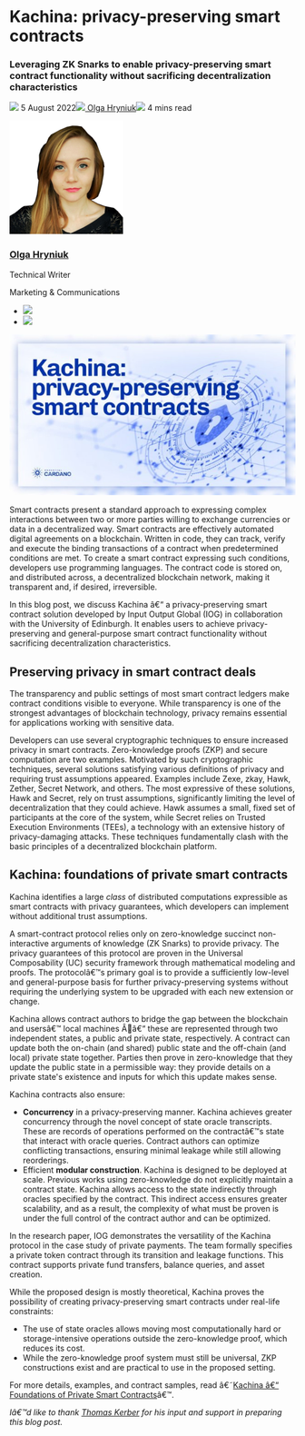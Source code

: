 # Kachina: privacy-preserving smart contracts
### **Leveraging ZK Snarks to enable privacy-preserving smart contract functionality without sacrificing decentralization characteristics**
![](img/2022-08-05-kachina-privacy-preserving-smart-contracts.002.png) 5 August 2022![](img/2022-08-05-kachina-privacy-preserving-smart-contracts.002.png)[ Olga Hryniuk](/en/blog/authors/olga-hryniuk/page-1/)![](img/2022-08-05-kachina-privacy-preserving-smart-contracts.003.png) 4 mins read

![Olga Hryniuk](img/2022-08-05-kachina-privacy-preserving-smart-contracts.004.png)[](/en/blog/authors/olga-hryniuk/page-1/)
### [**Olga Hryniuk**](/en/blog/authors/olga-hryniuk/page-1/)
Technical Writer

Marketing & Communications

- ![](img/2022-08-05-kachina-privacy-preserving-smart-contracts.005.png)[](https://www.linkedin.com/in/olga-hryniuk-1094a3160/ "LinkedIn")
- ![](img/2022-08-05-kachina-privacy-preserving-smart-contracts.006.png)[](https://github.com/olgahryniuk "GitHub")

![Kachina: privacy-preserving smart contracts](img/2022-08-05-kachina-privacy-preserving-smart-contracts.007.jpeg)

Smart contracts present a standard approach to expressing complex interactions between two or more parties willing to exchange currencies or data in a decentralized way. Smart contracts are effectively automated digital agreements on a blockchain. Written in code, they can track, verify and execute the binding transactions of a contract when predetermined conditions are met. To create a smart contract expressing such conditions, developers use programming languages. The contract code is stored on, and distributed across, a decentralized blockchain network, making it transparent and, if desired, irreversible.

In this blog post, we discuss Kachina â€“ a privacy-preserving smart contract solution developed by Input Output Global (IOG) in collaboration with the University of Edinburgh. It enables users to achieve privacy-preserving and general-purpose smart contract functionality without sacrificing decentralization characteristics. 
## **Preserving privacy in smart contract deals**
The transparency and public settings of most smart contract ledgers make contract conditions visible to everyone. While transparency is one of the strongest advantages of blockchain technology, privacy remains essential for applications working with sensitive data. 

Developers can use several cryptographic techniques to ensure increased privacy in smart contracts. Zero-knowledge proofs (ZKP) and secure computation are two examples. Motivated by such cryptographic techniques, several solutions satisfying various definitions of privacy and requiring trust assumptions appeared. Examples include Zexe, zkay, Hawk, Zether, Secret Network, and others. The most expressive of these solutions, Hawk and Secret, rely on trust assumptions, significantly limiting the level of decentralization that they could achieve. Hawk assumes a small, fixed set of participants at the core of the system, while Secret relies on Trusted Execution Environments (TEEs), a technology with an extensive history of privacy-damaging attacks. These techniques fundamentally clash with the basic principles of a decentralized blockchain platform.
## **Kachina: foundations of private smart contracts**
Kachina identifies a large *class* of distributed computations expressible as smart contracts with privacy guarantees, which developers can implement without additional trust assumptions. 

A smart-contract protocol relies only on zero-knowledge succinct non-interactive arguments of knowledge (ZK Snarks) to provide privacy. The privacy guarantees of this protocol are proven in the Universal Composability (UC) security framework through mathematical modeling and proofs. The protocolâ€™s primary goal is to provide a sufficiently low-level and general-purpose basis for further privacy-preserving systems without requiring the underlying system to be upgraded with each new extension or change. 

Kachina allows contract authors to bridge the gap between the blockchain and usersâ€™ local machines Ââ€“ these are represented through two independent states, a public and private state, respectively. A contract can update both the on-chain (and shared) public state and the off-chain (and local) private state together. Parties then prove in zero-knowledge that they update the public state in a permissible way: they provide details on a private state's existence and inputs for which this update makes sense.

Kachina contracts also ensure:

- **Concurrency** in a privacy-preserving manner. Kachina achieves greater concurrency through the novel concept of state oracle transcripts. These are records of operations performed on the contractâ€™s state that interact with oracle queries. Contract authors can optimize conflicting transactions, ensuring minimal leakage while still allowing reorderings.
- Efficient **modular construction**. Kachina is designed to be deployed at scale. Previous works using zero-knowledge do not explicitly maintain a contract state. Kachina allows access to the state indirectly through oracles specified by the contract. This indirect access ensures greater scalability, and as a result, the complexity of what must be proven is under the full control of the contract author and can be optimized.

In the research paper, IOG demonstrates the versatility of the Kachina protocol in the case study of private payments. The team formally specifies a private token contract through its transition and leakage functions. This contract supports private fund transfers, balance queries, and asset creation.

While the proposed design is mostly theoretical, Kachina proves the possibility of creating privacy-preserving smart contracts under real-life constraints:

- The use of state oracles allows moving most computationally hard or storage-intensive operations outside the zero-knowledge proof, which reduces its cost.
- While the zero-knowledge proof system must still be universal, ZKP constructions exist and are practical to use in the proposed setting.

For more details, examples, and contract samples, read â€˜[Kachina â€“ Foundations of Private Smart Contracts](https://iohk.io/en/research/library/papers/kachina-foundations-of-private-smart-contracts/)â€™.

*Iâ€™d like to thank [Thomas Kerber](https://iohk.io/en/team/thomas-kerber) for his input and support in preparing this blog post.*
